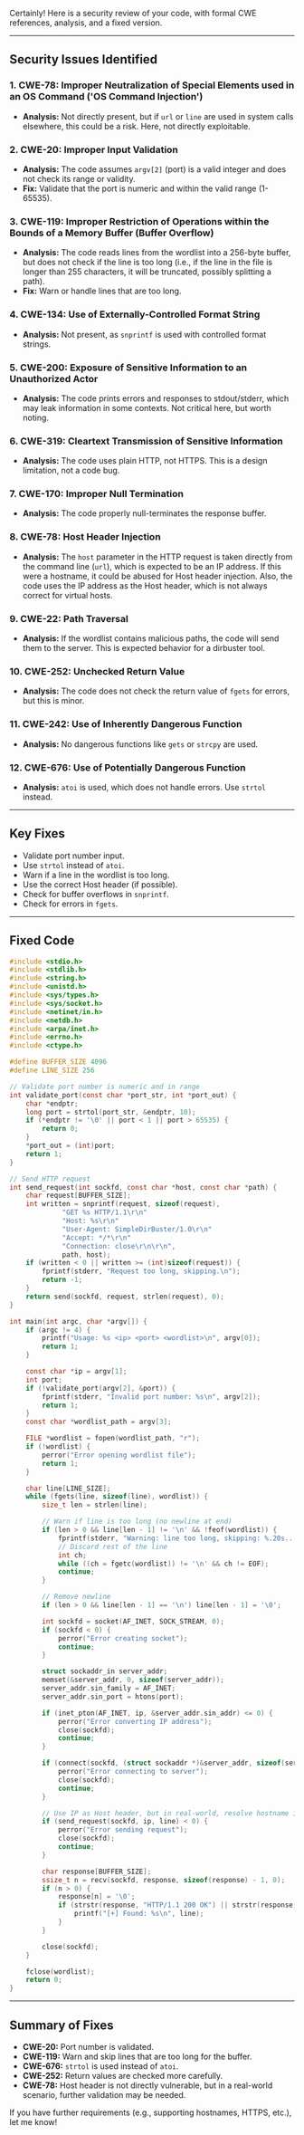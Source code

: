 Certainly! Here is a security review of your code, with formal CWE references, analysis, and a fixed version.

---

## Security Issues Identified

### 1. **CWE-78: Improper Neutralization of Special Elements used in an OS Command ('OS Command Injection')**
- **Analysis:** Not directly present, but if `url` or `line` are used in system calls elsewhere, this could be a risk. Here, not directly exploitable.

### 2. **CWE-20: Improper Input Validation**
- **Analysis:** The code assumes `argv[2]` (port) is a valid integer and does not check its range or validity.
- **Fix:** Validate that the port is numeric and within the valid range (1-65535).

### 3. **CWE-119: Improper Restriction of Operations within the Bounds of a Memory Buffer (Buffer Overflow)**
- **Analysis:** The code reads lines from the wordlist into a 256-byte buffer, but does not check if the line is too long (i.e., if the line in the file is longer than 255 characters, it will be truncated, possibly splitting a path).
- **Fix:** Warn or handle lines that are too long.

### 4. **CWE-134: Use of Externally-Controlled Format String**
- **Analysis:** Not present, as `snprintf` is used with controlled format strings.

### 5. **CWE-200: Exposure of Sensitive Information to an Unauthorized Actor**
- **Analysis:** The code prints errors and responses to stdout/stderr, which may leak information in some contexts. Not critical here, but worth noting.

### 6. **CWE-319: Cleartext Transmission of Sensitive Information**
- **Analysis:** The code uses plain HTTP, not HTTPS. This is a design limitation, not a code bug.

### 7. **CWE-170: Improper Null Termination**
- **Analysis:** The code properly null-terminates the response buffer.

### 8. **CWE-78: Host Header Injection**
- **Analysis:** The `host` parameter in the HTTP request is taken directly from the command line (`url`), which is expected to be an IP address. If this were a hostname, it could be abused for Host header injection. Also, the code uses the IP address as the Host header, which is not always correct for virtual hosts.

### 9. **CWE-22: Path Traversal**
- **Analysis:** If the wordlist contains malicious paths, the code will send them to the server. This is expected behavior for a dirbuster tool.

### 10. **CWE-252: Unchecked Return Value**
- **Analysis:** The code does not check the return value of `fgets` for errors, but this is minor.

### 11. **CWE-242: Use of Inherently Dangerous Function**
- **Analysis:** No dangerous functions like `gets` or `strcpy` are used.

### 12. **CWE-676: Use of Potentially Dangerous Function**
- **Analysis:** `atoi` is used, which does not handle errors. Use `strtol` instead.

---

## **Key Fixes**

- Validate port number input.
- Use `strtol` instead of `atoi`.
- Warn if a line in the wordlist is too long.
- Use the correct Host header (if possible).
- Check for buffer overflows in `snprintf`.
- Check for errors in `fgets`.

---

## **Fixed Code**

```c
#include <stdio.h>
#include <stdlib.h>
#include <string.h>
#include <unistd.h>
#include <sys/types.h>
#include <sys/socket.h>
#include <netinet/in.h>
#include <netdb.h>
#include <arpa/inet.h>
#include <errno.h>
#include <ctype.h>

#define BUFFER_SIZE 4096
#define LINE_SIZE 256

// Validate port number is numeric and in range
int validate_port(const char *port_str, int *port_out) {
    char *endptr;
    long port = strtol(port_str, &endptr, 10);
    if (*endptr != '\0' || port < 1 || port > 65535) {
        return 0;
    }
    *port_out = (int)port;
    return 1;
}

// Send HTTP request
int send_request(int sockfd, const char *host, const char *path) {
    char request[BUFFER_SIZE];
    int written = snprintf(request, sizeof(request),
             "GET %s HTTP/1.1\r\n"
             "Host: %s\r\n"
             "User-Agent: SimpleDirBuster/1.0\r\n"
             "Accept: */*\r\n"
             "Connection: close\r\n\r\n",
             path, host);
    if (written < 0 || written >= (int)sizeof(request)) {
        fprintf(stderr, "Request too long, skipping.\n");
        return -1;
    }
    return send(sockfd, request, strlen(request), 0);
}

int main(int argc, char *argv[]) {
    if (argc != 4) {
        printf("Usage: %s <ip> <port> <wordlist>\n", argv[0]);
        return 1;
    }

    const char *ip = argv[1];
    int port;
    if (!validate_port(argv[2], &port)) {
        fprintf(stderr, "Invalid port number: %s\n", argv[2]);
        return 1;
    }
    const char *wordlist_path = argv[3];

    FILE *wordlist = fopen(wordlist_path, "r");
    if (!wordlist) {
        perror("Error opening wordlist file");
        return 1;
    }

    char line[LINE_SIZE];
    while (fgets(line, sizeof(line), wordlist)) {
        size_t len = strlen(line);

        // Warn if line is too long (no newline at end)
        if (len > 0 && line[len - 1] != '\n' && !feof(wordlist)) {
            fprintf(stderr, "Warning: line too long, skipping: %.20s...\n", line);
            // Discard rest of the line
            int ch;
            while ((ch = fgetc(wordlist)) != '\n' && ch != EOF);
            continue;
        }

        // Remove newline
        if (len > 0 && line[len - 1] == '\n') line[len - 1] = '\0';

        int sockfd = socket(AF_INET, SOCK_STREAM, 0);
        if (sockfd < 0) {
            perror("Error creating socket");
            continue;
        }

        struct sockaddr_in server_addr;
        memset(&server_addr, 0, sizeof(server_addr));
        server_addr.sin_family = AF_INET;
        server_addr.sin_port = htons(port);

        if (inet_pton(AF_INET, ip, &server_addr.sin_addr) <= 0) {
            perror("Error converting IP address");
            close(sockfd);
            continue;
        }

        if (connect(sockfd, (struct sockaddr *)&server_addr, sizeof(server_addr)) < 0) {
            perror("Error connecting to server");
            close(sockfd);
            continue;
        }

        // Use IP as Host header, but in real-world, resolve hostname if needed
        if (send_request(sockfd, ip, line) < 0) {
            perror("Error sending request");
            close(sockfd);
            continue;
        }

        char response[BUFFER_SIZE];
        ssize_t n = recv(sockfd, response, sizeof(response) - 1, 0);
        if (n > 0) {
            response[n] = '\0';
            if (strstr(response, "HTTP/1.1 200 OK") || strstr(response, "HTTP/1.0 200 OK")) {
                printf("[+] Found: %s\n", line);
            }
        }

        close(sockfd);
    }

    fclose(wordlist);
    return 0;
}
```

---

## **Summary of Fixes**

- **CWE-20:** Port number is validated.
- **CWE-119:** Warn and skip lines that are too long for the buffer.
- **CWE-676:** `strtol` is used instead of `atoi`.
- **CWE-252:** Return values are checked more carefully.
- **CWE-78:** Host header is not directly vulnerable, but in a real-world scenario, further validation may be needed.

If you have further requirements (e.g., supporting hostnames, HTTPS, etc.), let me know!